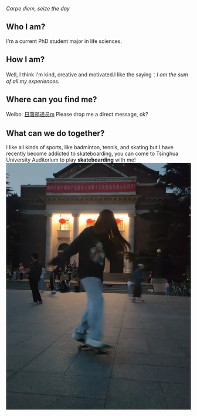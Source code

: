 *Carpe diem, seize the day*
## Who I am?
I'm a current PhD student major in life sciences.
## How I am?
Well, I think I'm kind, creative and motivated.I like the saying：*I am the sum of all my experiences.*
## Where can you find me?
Weibo: [日落邮递员m](https://weibo.com/u/6666278328) Please drop me a direct message, ok?
## What can we do together?
I like all kinds of sports, like badminton, tennis, and skating but I have recently become addicted to skateboarding, you can come to Tsinghua University Auditorium to play **skateboarding** with me!
![快乐滑板的孟海越](https://github.com/menghaiyue/menghaiyue.github.io/blob/main/Skateboarding.jpg)
